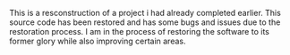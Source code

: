 ﻿This is a resconstruction of a project i had already completed earlier.
This source code has been restored and has some bugs and issues due to the restoration process.
I am in the process of restoring the software to its former glory while also improving certain areas.